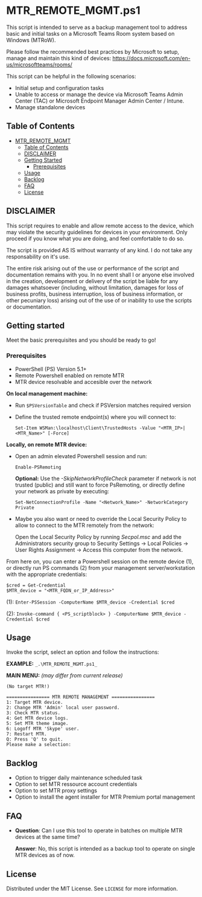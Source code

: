 # MTR_REMOTE_MGMT.ps1
This script is intended to serve as a backup management tool to address basic and initial tasks on a Microsoft Teams Room system based on Windows (MTRoW).

Please follow the recommended best practices by Microsoft to setup, manage and maintain this kind of devices:
https://docs.microsoft.com/en-us/microsoftteams/rooms/

This script can be helpful in the following scenarios:
* Initial setup and configuration tasks
* Unable to access or manage the device via Microsoft Teams Admin Center (TAC) or Microsoft Endpoint Manager Admin Center / Intune.
* Manage standalone devices

## Table of Contents

- [MTR_REMOTE_MGMT](#MTR_REMOTE_MGMT.ps1)
  - [Table of Contents](#table-of-contents)
  - [DISCLAIMER](#DISCLAIMER)
  - [Getting Started](#getting-started)
    - [Prerequisites](#prerequisites)    
  - [Usage](#usage)
  - [Backlog](#Backlog)
  - [FAQ](#FAQ)
  - [License](#license)

## DISCLAIMER
This script requires to enable and allow remote access to the device, which may violate the security guidelines for devices in your environment. Only proceed if you know what you are doing, and feel comfortable to do so.

The script is provided AS IS without warranty of any kind. I do not take any responsability on it's use.

The entire risk arising out of the use or performance of the script and documentation remains with you. In no event shall I or anyone else involved in the creation, development or delivery of the script be liable for any damages whatsoever (including, without limitation, damages for loss of business profits, business interruption, loss of business information, or other pecuniary loss) arising out of the use of or inability to use the scripts or documentation.

## Getting started

Meet the basic prerequisites and you should be ready to go!

### Prerequisites

* PowerShell (PS) Version 5.1+
* Remote Powershell enabled on remote MTR
* MTR device resolvable and accesible over the network

**On local management machine:**
* Run `$PSVersionTable` and check if PSVersion matches required version
* Define the trusted remote endpoint(s) where you will connect to:

    `Set-Item WSMan:\localhost\Client\TrustedHosts -Value "<MTR_IP>|<MTR_Name>" [-Force]`

**Locally, on remote MTR device:**
* Open an admin elevated Powershell session and run:

    `Enable-PSRemoting`

  **Optional:** Use the _-SkipNetworkProfileCheck_ parameter if network is not trusted (public) and still want to force PsRemoting, or directly define your network as private by executing:

    `Set-NetConnectionProfile -Name "<Network_Name>" -NetworkCategory Private`

* Maybe you also want or need to override the Local Security Policy to allow to connect to the MTR remotely from the network:

  Open the Local Security Policy by running _Secpol.msc_ and add the Administrators security group to Security Settings -> Local Policies -> User Rights Assignment -> Access this computer from the network.

From here on, you can enter a Powershell session on the remote device (1), or directly run PS commands (2) from your management server/workstation with the appropriate credentials:

    $cred = Get-Credential
    $MTR_device = "<MTR_FQDN_or_IP_Address>"

(1): 
    `Enter-PSSession -ComputerName $MTR_device -Credential $cred`

(2):
    `Invoke-command { <PS_scriptblock> } -ComputerName $MTR_device -Credential $cred`

## Usage

Invoke the script, select an option and follow the instructions:

**EXAMPLE:**
  `_.\MTR_REMOTE_MGMT.ps1_`

**MAIN MENU:** _(may differ from current release)_


    (No target MTR!)

    ================ MTR REMOTE MANAGEMENT ================
    1: Target MTR device.
    2: Change MTR 'Admin' local user password.
    3: Check MTR status.
    4: Get MTR device logs.
    5: Set MTR theme image.
    6: Logoff MTR 'Skype' user.
    7: Restart MTR.
    Q: Press 'Q' to quit.
    Please make a selection:

## Backlog
* Option to trigger daily maintenance scheduled task
* Option to set MTR ressource account credentials
* Option to set MTR proxy settings
* Option to install the agent installer for MTR Premium portal management

## FAQ

* **Question**: Can I use this tool to operate in batches on multiple MTR devices at the same time?

  **Answer**: No, this script is intended as a backup tool to operate on single MTR devices as of now.

## License

Distributed under the MIT License. See `LICENSE` for more information.
